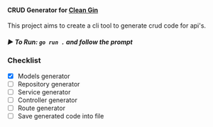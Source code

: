 #### CRUD Generator for [Clean Gin](https://github.com/dipeshdulal/clean-gin) 

This project aims to create a cli tool to generate crud code for api's.

##### ▶️ To Run: `go run .` and follow the prompt

### Checklist
- [x] Models generator
- [ ] Repository generator
- [ ] Service generator
- [ ] Controller generator
- [ ] Route generator
- [ ] Save generated code into file